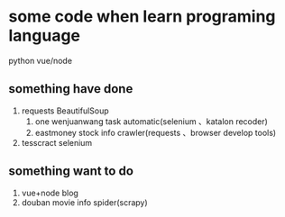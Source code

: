# some code when learn programing language
python vue/node 
## something have done
1. requests BeautifulSoup
    1. one wenjuanwang task automatic(selenium 、katalon recoder)
    2. eastmoney stock info crawler(requests 、browser develop tools)
2. tesscract selenium
## something want to do
1. vue+node blog
2. douban movie info spider(scrapy)  
